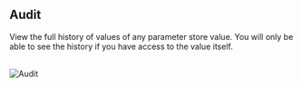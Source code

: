 

## Audit

View the full history of values of any parameter store value. You will only be able to see the history if you have access
to the value itself. 

<br/>![Audit](/docs/images/gifs/audit.gif)<br/>
